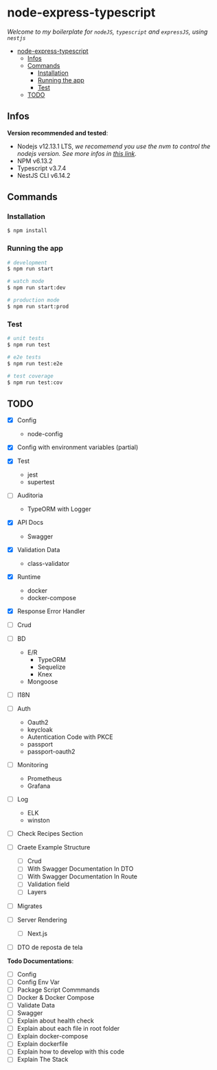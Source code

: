 # node-express-typescript

_Welcome to my boilerplate for `nodeJS`, `typescript` and `expressJS`, using `nestjs`_

- [node-express-typescript](#node-express-typescript)
  - [Infos](#infos)
  - [Commands](#commands)
    - [Installation](#installation)
    - [Running the app](#running-the-app)
    - [Test](#test)
  - [TODO](#todo)

## Infos

**Version recommended and tested**:
- Nodejs v12.13.1 LTS, _we recomemend you use the nvm to control the nodejs version. See more infos in [this link](https://github.com/nvm-sh/nvm)_.
- NPM v6.13.2
- Typescript v3.7.4
- NestJS CLI v6.14.2



## Commands

### Installation

```bash
$ npm install
```

### Running the app

```bash
# development
$ npm run start

# watch mode
$ npm run start:dev

# production mode
$ npm run start:prod
```

### Test

```bash
# unit tests
$ npm run test

# e2e tests
$ npm run test:e2e

# test coverage
$ npm run test:cov
```

## TODO

- [x] Config
  - node-config
- [x] Config with environment variables (partial)
- [x] Test
  - jest
  - supertest
- [ ] Auditoria
  - TypeORM with Logger
- [x] API Docs
  - Swagger
- [x] Validation Data
  - class-validator
- [x] Runtime
  - docker
  - docker-compose
- [x] Response Error Handler
- [ ] Crud
- [ ] BD
   -  E/R
      -  TypeORM
      -  Sequelize
      -  Knex
   -  Mongoose
- [ ] I18N
- [ ] Auth
   -  Oauth2
   -  keycloak
   -  Autentication Code with PKCE
   -  passport
   -  passport-oauth2
- [ ] Monitoring
   -  Prometheus
   -  Grafana
- [ ] Log
   -  ELK
   -  winston
-  [ ] Check Recipes Section
-  [ ] Craete Example Structure
   -  [ ] Crud
   -  [ ] With Swagger Documentation In DTO
   -  [ ] With Swagger Documentation In Route
   -  [ ] Validation field
   -  [ ] Layers
-  [ ] Migrates
-  [ ] Server Rendering
   -  [ ] Next.js
-  [ ] DTO de reposta de tela


**Todo Documentations**:
- [ ] Config
- [ ] Config Env Var
- [ ] Package Script Commmands
- [ ] Docker & Docker Compose
- [ ] Validate Data
- [ ] Swagger
- [ ] Explain about health check
- [ ] Explain about each file in root folder
- [ ] Explain docker-compose
- [ ] Explain dockerfile
- [ ] Explain how to develop with this code
- [ ] Explain The Stack
